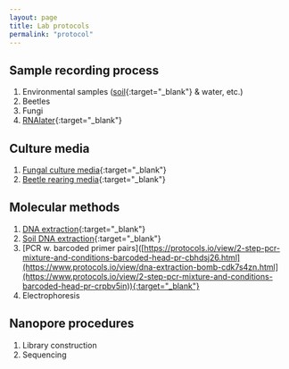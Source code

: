 ```yaml
---
layout: page
title: Lab protocols
permalink: "protocol"
---
```

## Sample recording process
1. Environmental samples ([soil](https://protocols.io/view/soil-sample-citizen-scientists-chinese-ccedsta6.html){:target="_blank"} & water, etc.)
2. Beetles
3. Fungi
4. [RNAlater](https://protocols.io/view/rnalater-recipe-ccm4su8w.html){:target="_blank"}

## Culture media
1. [Fungal culture media](https://protocols.io/view/mycology-media-b9eir3ce.html){:target="_blank"}<br>
2. [Beetle rearing media](https://www.protocols.io/view/beetle-rearing-media-cbhbsj2n.html){:target="_blank"}<br>

## Molecular methods
1. [DNA extraction](https://protocols.io/view/dna-extraction-bomb-cdk7s4zn.html){:target="_blank"}<br>
2. [Soil DNA extraction](https://www.protocols.io/view/supersoil-soil-dna-extraction-cg33tyqn){:target="_blank"}<br>
3. [PCR w. barcoded primer pairs]([https://protocols.io/view/2-step-pcr-mixture-and-conditions-barcoded-head-pr-cbhdsj26.html](https://www.protocols.io/view/dna-extraction-bomb-cdk7s4zn.html](https://www.protocols.io/view/2-step-pcr-mixture-and-conditions-barcoded-head-pr-crpbv5in)){:target="_blank"}<br>
4. Electrophoresis

## Nanopore procedures
1. Library construction
2. Sequencing
